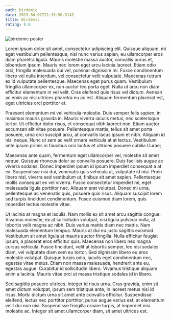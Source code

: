 ```yaml
---
path: birdemic
date: 2019-04-02T21:15:56.514Z
title: Birdemic
rating: 9.8
---
```

![birdemic poster](https://images-na.ssl-images-amazon.com/images/I/51yLgMm23gL._SY445_.jpg)

Lorem ipsum dolor sit amet, consectetur adipiscing elit. Quisque aliquam, mi eget vestibulum pellentesque, nisi nunc varius sapien, eu ullamcorper eros diam pharetra ligula. Mauris molestie massa auctor, convallis purus et, bibendum ipsum. Mauris nec lorem eget arcu lacinia laoreet. Etiam odio orci, fringilla malesuada dui vel, pulvinar dignissim mi. Fusce condimentum libero vel nulla interdum, vel consectetur velit vulputate. Maecenas rutrum ex id vulputate pellentesque. Maecenas eget purus quam. Vestibulum fringilla ullamcorper ex, non auctor leo porta eget. Nulla ut arcu non diam efficitur elementum in vel velit. Cras eleifend quis risus vel dictum. Aenean ac enim ac nisi ultrices pharetra eu ac est. Aliquam fermentum placerat est, eget ultricies orci porttitor et.

Praesent elementum mi vel vehicula molestie. Duis semper felis sapien, in maximus mauris gravida in. Mauris viverra iaculis metus, nec scelerisque tortor. Ut efficitur dolor risus, et consequat nibh laoreet non. Etiam auctor accumsan elit vitae posuere. Pellentesque mattis, tellus sit amet porta posuere, urna orci suscipit arcu, at convallis lacus ipsum et nibh. Aliquam id nisi neque. Nunc ut sem ac velit ornare vehicula at at lectus. Vestibulum ante ipsum primis in faucibus orci luctus et ultrices posuere cubilia Curae;

Maecenas ante quam, fermentum eget ullamcorper vel, molestie sit amet neque. Quisque rhoncus dolor ac convallis posuere. Duis facilisis augue ac viverra sodales. Donec imperdiet ipsum id ipsum imperdiet consequat a at ex. Suspendisse nisi dui, venenatis quis vehicula at, vulputate id nisi. Proin libero nisl, viverra sed vestibulum ut, finibus sit amet sapien. Pellentesque mollis consequat ex vel viverra. Fusce consectetur imperdiet mi, eget malesuada ligula porttitor nec. Aliquam erat volutpat. Donec mi urna, pellentesque ac venenatis quis, posuere quis risus. Aliquam suscipit lorem sed turpis tincidunt condimentum. Fusce euismod diam lorem, quis imperdiet lectus molestie vitae.

Ut lacinia at magna et iaculis. Nam mollis ex sit amet arcu sagittis congue. Vivamus molestie, ex at sollicitudin volutpat, nisi ligula pulvinar nulla, at lobortis velit magna ac nibh. Duis varius mattis diam nec mattis. Nam malesuada elementum tempus. Mauris at dui eu justo sagittis euismod. Vestibulum sit amet ligula at mauris auctor fringilla. Nulla efficitur feugiat ipsum, a placerat eros efficitur quis. Maecenas non libero nec magna cursus vehicula. Fusce tincidunt, velit at lobortis semper, leo nisi sodales diam, vel vulputate diam sem eu tortor. Sed dignissim libero eu eros molestie volutpat. Quisque turpis odio, iaculis eget condimentum nec, egestas vitae metus. Etiam non massa malesuada, hendrerit ante eu, egestas augue. Curabitur id sollicitudin libero. Vivamus tristique aliquam enim a lacinia. Mauris vitae orci ut massa tristique sodales id in libero.

Sed sagittis posuere ultrices. Integer id risus urna. Cras gravida, enim sit amet dictum volutpat, ipsum sem tristique ante, in laoreet metus nisi id risus. Morbi dictum urna sit amet ante convallis efficitur. Suspendisse eleifend, lectus nec porttitor porttitor, purus augue varius est, at elementum velit dui non nisi. Suspendisse fringilla ornare turpis, at imperdiet nisi molestie ac. Integer sit amet ullamcorper diam, sit amet ultrices est.
